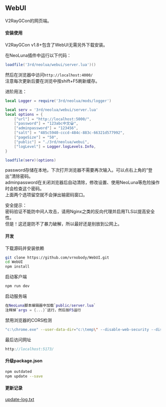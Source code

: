## WebUI
V2RayGCon的网页端。  

#### 安装使用
V2RayGCon v1.8+包含了WebUI无需另外下载安装。  

在NeoLuna插件中运行以下代码：  
```lua
loadfile('3rd/neolua/webui/server.lua')()
```
然后在浏览器中访问`http://localhost:4000/`  
注意每次更新后要在浏览中按shift+F5刷新缓存。  
  
进阶用法：
```lua
local Logger = require('3rd/neolua/mods/logger')

local serv = '3rd/neolua/webui/server.lua'
local options = {
    ["url"] = "http://localhost:5000/",
    ["password"] = "123abc中文😀",
    ["adminpassword"] = "123456",
    ["salt"] = "485c5940-cccd-484c-883c-66321d577992",
    ["pageSize"] = "50",
    ["public"] = "./3rd/neolua/webui",
    ["logLevel"] = Logger.logLevels.Info,
}

loadfile(serv)(options)
```
password存储在本地，下次打开浏览器不需要再次输入。可以点右上角的“登出”清除密码。  
adminpassword在关闭浏览器后自动清除，修改设置、使用NeoLuna等危险操作时会检查这个密码。  
上面两个选项留空就不会弹出输密码窗口。  
  
安全提示：  
密码验证不能防中间人攻击，请用Nginx之类的反向代理并启用TLS以提高安全性。  
但是！这还是防不了暴力破解，所以最好还是别放到公网上。  
  
#### 开发
下载源码并安装依赖
```sh
git clone https://github.com/vrnobody/WebUI.git
cd WebUI
npm install
```
  
启动客户端
```sh
npm run dev
```
  
启动服务端
```lua
在NeoLuna脚本编辑器中加载`public/server.lua`
注释掉`args = {...}`这行，然后按F5运行
```

禁用浏览器的CORS检测
```bash
"c:\chrome.exe" --user-data-dir="c:\temp\" --disable-web-security --disable-site-isolation-trials
```

最后访问网址  
```js
http://localhost:5173/
```

#### 升级package.json
```bash
npm outdated
npm update --save
```

#### 更新记录
[update-log.txt](https://github.com/vrnobody/WebUI/blob/main/update-log.txt)  

